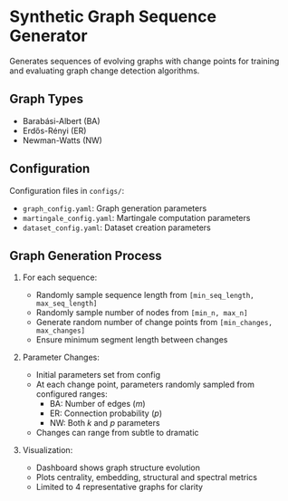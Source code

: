 # Synthetic Graph Sequence Generator

Generates sequences of evolving graphs with change points for training and evaluating graph change detection algorithms.

## Graph Types
- Barabási-Albert (BA)
- Erdős-Rényi (ER) 
- Newman-Watts (NW)

## Configuration
Configuration files in `configs/`:
- `graph_config.yaml`: Graph generation parameters
- `martingale_config.yaml`: Martingale computation parameters  
- `dataset_config.yaml`: Dataset creation parameters

## Graph Generation Process

1. For each sequence:
   - Randomly sample sequence length from `[min_seq_length, max_seq_length]`
   - Randomly sample number of nodes from `[min_n, max_n]`
   - Generate random number of change points from `[min_changes, max_changes]`
   - Ensure minimum segment length between changes

2. Parameter Changes:
   - Initial parameters set from config
   - At each change point, parameters randomly sampled from configured ranges:
     - BA: Number of edges ($m$)
     - ER: Connection probability ($p$)
     - NW: Both $k$ and $p$ parameters
   - Changes can range from subtle to dramatic

3. Visualization:
   - Dashboard shows graph structure evolution
   - Plots centrality, embedding, structural and spectral metrics
   - Limited to 4 representative graphs for clarity
